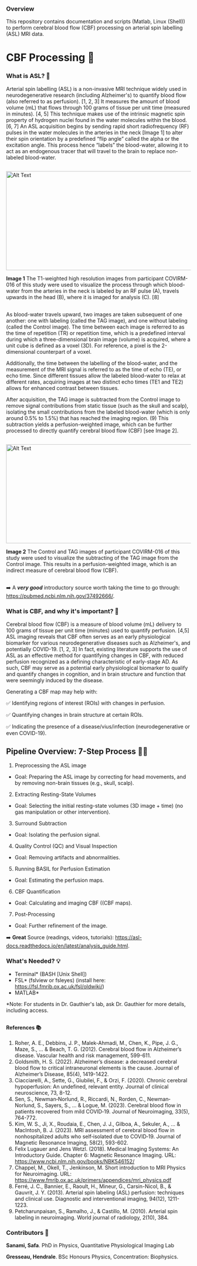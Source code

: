 ### Overview  
This repository contains documentation and scripts (Matlab, Linux (Shell)) to perform cerebral blood flow (CBF) processing on arterial spin labelling (ASL) MRI data. 

# CBF Processing 🧠

### What is ASL? 🤔
Arterial spin labelling (ASL) is a non-invasive MRI technique widely used in neurodegenerative research (including Alzheimer's) to quantify blood flow (also referred to as perfusion). [1, 2, 3] It measures the amount of blood volume (mL) that flows through 100 grams of tissue per unit time (measured in minutes). [4, 5] This technique makes use of the intrinsic magnetic spin property of hydrogen nuclei found in the water molecules within the blood. [6, 7] An ASL acquisition begins by sending rapid short radiofrequency (RF) pulses in the water molecules in the arteries in the neck [Image 1] to alter their spin orientation by a predefined “flip angle” called the alpha or the excitation angle. This process hence “labels” the blood-water, allowing it to act as an endogenous tracer that will travel to the brain to replace non-labeled blood-water. 

##
 
<img src="https://github.com/user-attachments/assets/d4e2f536-143b-4d6e-bc78-11b520a9133a" alt="Alt Text" width="1000" height="270">

**Image 1** The T1-weighted high resolution images from participant COVIRM-016 of this study were used to visualize the process through which blood-water from the arteries in the neck is labeled by an RF pulse (A), travels upwards in the head (B), where it is imaged for analysis (C). [8]

##

As blood-water travels upward, two images are taken subsequent of one another: one with labeling (called the TAG image), and one without labeling (called the Control image). The time between each image is referred to as the time of repetition (TR) or repetition time, which is a predefined interval during which a three-dimensional brain image (volume) is acquired, where a unit cube is defined as a voxel (3D). For reference, a pixel is the 2-dimensional counterpart of a voxel. 

Additionally, the time between the labelling of the blood-water, and the measurement of the MRI signal is referred to as the time of echo (TE), or echo time. Since different tissues allow the labeled blood-water to relax at different rates, acquiring images at two distinct echo times (TE1 and TE2) allows for enhanced contrast between tissues. 

After acquisition, the TAG image is subtracted from the Control image to remove signal contributions from static tissue (such as the skull and scalp), isolating the small contributions from the labeled blood-water (which is only around 0.5% to 1.5%) that has reached the imaging region. (9) This subtraction yields a perfusion-weighted image, which can be further processed to directly quantify cerebral blood flow (CBF) [see Image 2]. 

##

<img src="https://github.com/user-attachments/assets/b2094886-e3b5-4514-9dc5-c28b8e4577ef" alt="Alt Text" width="1000" height="270">

**Image 2** The Control and TAG images of participant COVIRM-016 of this study were used to visualize the subtracting of the TAG image from the Control image. This results in a perfusion-weighted image, which is an indirect measure of cerebral blood flow (CBF).

## 

➡️ A ***very good*** introductory source worth taking the time to go through: https://pubmed.ncbi.nlm.nih.gov/37492666/. 

### What is CBF, and why it's important? 🧐
Cerebral blood flow (CBF) is a measure of blood volume (mL) delivery to 100 grams of tissue per unit time (minutes) used to quantify perfusion. [4,5] ASL imaging reveals that CBF often serves as an early physiological biomarker for various neurodegenerative diseases such as Alzheimer's, and potentially COVID-19. [1, 2, 3] In fact, existing literature supports the use of ASL as an effective method for quantifying changes in CBF, with reduced perfusion recognized as a defining characteristic of early-stage AD. As such, CBF may serve as a potential early physiological biomarker to qualify and quantify changes in cognition, and in brain structure and function that were seemingly induced by the disease. 

Generating a CBF map may help with:

   ✅ Identifying regions of interest (ROIs) with changes in perfusion. 
   
   ✅ Quantifying changes in brain structure at certain ROIs.
   
   ✅ Indicating the presence of a disease/vius/infection (neurodegenerative or even COVID-19).
   

## Pipeline Overview: 7-Step Process 👩‍💻
1. Preprocessing the ASL image
- Goal: Preparing the ASL image by correcting for head movements, and by removing non-brain tissues (e.g., skull, scalp).
2. Extracting Resting-State Volumes 
- Goal: Selecting the initial resting-state volumes (3D image + time) (no gas manipulation or other intervention). 
3. Surround Subtraction
- Goal: Isolating the perfusion signal. 
4. Quality Control (QC) and Visual Inspection
- Goal: Removing artifacts and abnormalities. 
5. Running BASIL for Perfusion Estimation
- Goal: Estimating the perfusion maps. 
6. CBF Quantification
- Goal: Calculating and imaging CBF ((CBF maps).
7. Post-Processing
- Goal: Further refinement of the image. 

➡️ **Great** Source (readings, videos, tutorials): https://asl-docs.readthedocs.io/en/latest/analysis_guide.html.

### What's Needed? 💡
- Terminal* (BASH [Unix Shell])
- FSL* (fslview or fsleyes) (install here: https://fsl.fmrib.ox.ac.uk/fsl/oldwiki/) 
- MATLAB*

*Note: For students in Dr. Gauthier's lab, ask Dr. Gauthier for more details, including access. 

##
 
#### References 📚
1. Roher, A. E., Debbins, J. P., Malek-Ahmadi, M., Chen, K., Pipe, J. G., Maze, S., ... & Beach, T. G. (2012). Cerebral blood flow in Alzheimer’s disease. Vascular health and risk management, 599-611.
2. Goldsmith, H. S. (2022). Alzheimer’s disease: a decreased cerebral blood flow to critical intraneuronal elements is the cause. Journal of Alzheimer’s Disease, 85(4), 1419-1422.
3. Ciacciarelli, A., Sette, G., Giubilei, F., & Orzi, F. (2020). Chronic cerebral hypoperfusion: An undefined, relevant entity. Journal of clinical neuroscience, 73, 8-12.
4. Sen, S., Newman‐Norlund, R., Riccardi, N., Rorden, C., Newman‐Norlund, S., Sayers, S., ... & Logue, M. (2023). Cerebral blood flow in patients recovered from mild COVID‐19. Journal of Neuroimaging, 33(5), 764-772.
5. Kim, W. S., Ji, X., Roudaia, E., Chen, J. J., Gilboa, A., Sekuler, A., ... & MacIntosh, B. J. (2023). MRI assessment of cerebral blood flow in nonhospitalized adults who self‐isolated due to COVID‐19. Journal of Magnetic Resonance Imaging, 58(2), 593-602.
6. Felix Lugauer and Jens Wetzl. (2018). Medical Imaging Systems: An Introductory Guide. Chapter 6: Magnetic Resonance Imaging. URL: https://www.ncbi.nlm.nih.gov/books/NBK546152/
7. Chappel, M., Okell, T., Jenkinson, M. Short introduction to MRI Physics for Neuroimaging. URL: https://www.fmrib.ox.ac.uk/primers/appendices/mri_physics.pdf
8. Ferré, J. C., Bannier, E., Raoult, H., Mineur, G., Carsin-Nicol, B., & Gauvrit, J. Y. (2013). Arterial spin labeling (ASL) perfusion: techniques and clinical use. Diagnostic and interventional imaging, 94(12), 1211-1223.
9. Petcharunpaisan, S., Ramalho, J., & Castillo, M. (2010). Arterial spin labeling in neuroimaging. World journal of radiology, 2(10), 384.

### Contributors 📝
**Sanami, Safa**. PhD in Physics, Quantitative Physiological Imaging Lab

**Gresseau, Hendrale**. BSc Honours Physics, Concentration: Biophysics.
